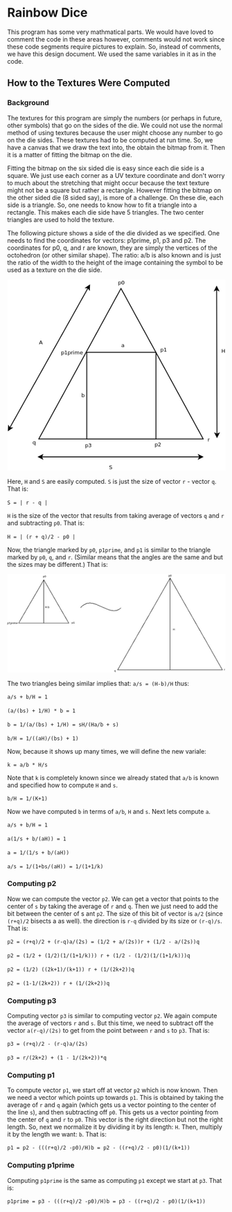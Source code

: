 # Rainbow Dice

This program has some very mathmatical parts.  We would have loved to comment the code in these
areas however, comments would not work since these code segments require pictures to explain.
So, instead of comments, we have this design document.  We used the same variables in it as in
the code.

## How to the Textures Were Computed

### Background

The textures for this program are simply the numbers (or perhaps in future, other symbols) that
go on the sides of the die.  We could not use the normal method of using textures because the user
might choose any number to go on the die sides.  These textures had to be computed at run time.
So, we have a canvas that we draw the text into, the obtain the bitmap from it.  Then it is a matter
of fitting the bitmap on the die.

Fitting the bitmap on the six sided die is easy since each die side is a square.  We just use
each corner as a UV texture coordinate and don't worry to much about the stretching that might
occur because the text texture might not be a square but rather a rectangle.  However fitting
the bitmap on the other sided die (8 sided say), is more of a challenge.  On these die, each
side is a triangle.  So, one needs to know how to fit a triangle into a rectangle.  This makes
each die side have 5 triangles.  The two center triangles are used to hold the texture.

The following picture shows a side of the die divided as we specified.  One needs to find the
coordinates for vectors: p1prime, p1, p3 and p2.  The coordinates for p0, q, and r are known,
they are simply the vertices of the octohedron (or other similar shape).  The ratio: a/b is also
known and is just the ratio of the width to the height of the image containing the symbol to
be used as a texture on the die side.

<img src=/docs/pictures/dieSideFigure1.png>

Here, `H` and `S` are easily computed.  `S` is just the size of vector `r` - vector `q`.  That is:

`S = | r - q |`

`H` is the size of the vector that results from taking average of vectors `q` and `r` and
subtracting `p0`.  That is:

`H = | (r + q)/2 - p0 |`

Now, the triangle marked by `p0`, `p1prime`, and `p1` is similar to the triangle marked by
`p0`, `q`, and `r`.  (Similar means that the angles are the same and but the sizes may be different.)
That is:

<img src=/docs/pictures/dieSideFigure2.jpeg>

The two triangles being similar implies that: `a/s = (H-b)/H` thus:

```
a/s + b/H = 1

(a/(bs) + 1/H) * b = 1

b = 1/(a/(bs) + 1/H) = sH/(Ha/b + s)

b/H = 1/((aH)/(bs) + 1)
```

Now, because it shows up many times, we will define the new variale:

```
k = a/b * H/s
```

Note that `k` is completely known since we already stated that `a/b` is known and specified
how to compute `H` and `s`.

```
b/H = 1/(K+1)
```

Now we have computed `b` in terms of `a/b`, `H` and `s`.  Next lets compute `a`.

```
a/s + b/H = 1

a(1/s + b/(aH)) = 1

a = 1/(1/s + b/(aH))

a/s = 1/(1+bs/(aH)) = 1/(1+1/k)

```

### Computing p2

Now we can compute the vector `p2`.  We can get a vector that points to the center of `s`
by taking the average of `r` and `q`.  Then we just need to add the bit between the center
of s ant `p2`.  The size of this bit of vector is `a/2` (since `(r+q)/2` bisects a as well).
the direction is `r-q` divided by its size or `(r-q)/s`.  That is:

```
p2 = (r+q)/2 + (r-q)a/(2s) = (1/2 + a/(2s))r + (1/2 - a/(2s))q

p2 = (1/2 + (1/2)(1/(1+1/k))) r + (1/2 - (1/2)(1/(1+1/k)))q

p2 = (1/2) ((2k+1)/(k+1)) r + (1/(2k+2))q

p2 = (1-1/(2k+2)) r + (1/(2k+2))q
```

### Computing p3

Computing vector `p3` is similar to computing vector `p2`.  We again compute the average of vectors
`r` and `s`.  But this time, we need to subtract off the vector `a(r-q)/(2s)` to get from the point
between `r` and `s` to `p3`.  That is:

```
p3 = (r+q)/2 - (r-q)a/(2s)

p3 = r/(2k+2) + (1 - 1/(2k+2))*q
```

### Computing p1

To compute vector `p1`, we start off at vector `p2` which is now known.  Then we need a vector which
points up towards `p1`.  This is obtained by taking the average of `r` and `q` again (which gets
us a vector pointing to the center of the line `s`), and then subtracting off `p0`.  This gets us
a vector pointing from the center of `q` and `r` to `p0`.  This vector is the right direction
but not the right length.  So, next we normalize it by dividing it by its length: `H`.  Then,
multiply it by the length we want: `b`.  That is:

```
p1 = p2 - (((r+q)/2 -p0)/H)b = p2 - ((r+q)/2 - p0)(1/(k+1))
```

### Computing p1prime

Computing `p1prime` is the same as computing `p1` except we start at `p3`.  That is:

```
p1prime = p3 - (((r+q)/2 -p0)/H)b = p3 - ((r+q)/2 - p0)(1/(k+1))
```
